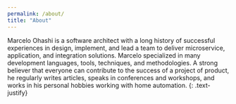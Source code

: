 ```yaml
---
permalink: /about/
title: "About"
---
```


Marcelo Ohashi is a software architect with a long history of successful experiences in design, implement, and lead a team to deliver microservice, application, and integration solutions. Marcelo specialized in many development languages, tools, techniques, and methodologies. A strong believer that everyone can contribute to the success of a project of product, he regularly writes articles, speaks in conferences and workshops, and works in his personal hobbies working with home automation.
{: .text-justify}